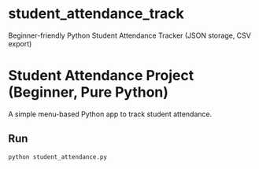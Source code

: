 # student_attendance_track
Beginner-friendly Python Student Attendance Tracker (JSON storage, CSV export)
# Student Attendance Project (Beginner, Pure Python)

A simple menu-based Python app to track student attendance.

## Run
```bash
python student_attendance.py
